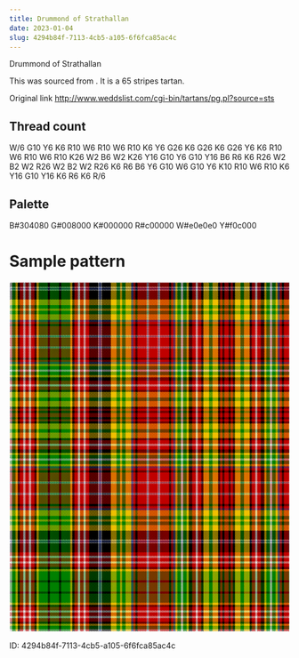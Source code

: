 ```yaml
---
title: Drummond of Strathallan
date: 2023-01-04
slug: 4294b84f-7113-4cb5-a105-6f6fca85ac4c
---
```

Drummond of Strathallan

This was sourced from <no value>.  It is a 65 stripes tartan.

Original link http://www.weddslist.com/cgi-bin/tartans/pg.pl?source=sts

## Thread count
W/6 G10 Y6 K6 R10 W6 R10 W6 R10 K6 Y6 G26 K6 G26 K6 G26 Y6 K6 R10 W6 R10 W6 R10 K26 W2 B6 W2 K26 Y16 G10 Y6 G10 Y16 B6 R6 K6 R26 W2 B2 W2 R26 W2 B2 W2 R26 K6 R6 B6 Y6 G10 W6 G10 Y6 K10 R10 W6 R10 K6 Y16 G10 Y16 K6 R6 K6 R/6

## Palette
B#304080 G#008000 K#000000 R#c00000 W#e0e0e0 Y#f0c000

# Sample pattern

![Tartan detail](tartan.png "W/6 G10 Y6 K6 R10 W6 R10 W6 R10 K6 Y6 G26 K6 G26 K6 G26 Y6 K6 R10 W6 R10 W6 R10 K26 W2 B6 W2 K26 Y16 G10 Y6 G10 Y16 B6 R6 K6 R26 W2 B2 W2 R26 W2 B2 W2 R26 K6 R6 B6 Y6 G10 W6 G10 Y6 K10 R10 W6 R10 K6 Y16 G10 Y16 K6 R6 K6 R/6 tartan")

ID: 4294b84f-7113-4cb5-a105-6f6fca85ac4c